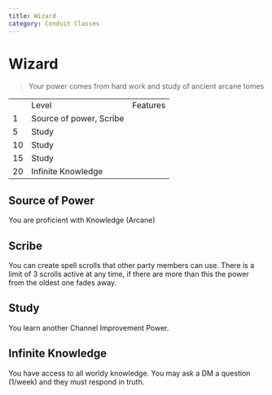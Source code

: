 ```yaml
---
title: Wizard 
category: Conduit Classes
---
```


# Wizard

> Your power comes from hard work and study of ancient arcane tomes

<table>
    <th>
        <td>Level</td>
        <td>Features</td>
    </th>
    <tr>
        <td>1</td>
        <td>Source of power, Scribe</td>
    </tr>
    <tr>
        <td>5</td>
        <td>Study</td>
    </tr>
    <tr>
        <td>10</td>
        <td>Study</td>
    </tr>
    <tr>
        <td>15</td>
        <td>Study</td>
    </tr>
    <tr>
        <td>20</td>
        <td>Infinite Knowledge</td>
    </tr>
</table>

## Source of Power
You are proficient with Knowledge (Arcane)

## Scribe
You can create spell scrolls that other party members can use. There is a limit of 3 scrolls active at any time, if there are more than this the power from the oldest one fades away.

## Study
You learn another Channel Improvement Power.

## Infinite Knowledge
You have access to all worldy knowledge. You may ask a DM a question (1/week) and they must respond in truth.